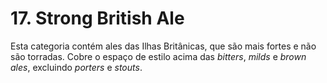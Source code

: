 # 17. Strong British Ale

Esta categoria contém ales das Ilhas Britânicas, que são mais fortes e não são torradas. Cobre o espaço de estilo acima das *bitters*, *milds* e *brown ales*, excluindo *porters* e *stouts*.
